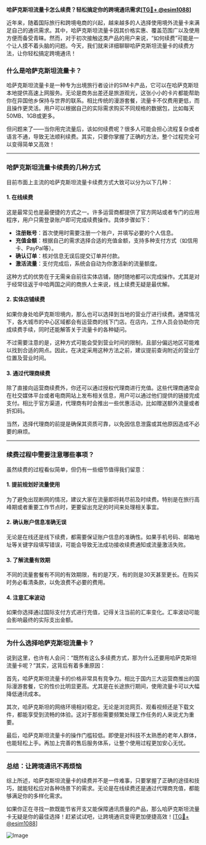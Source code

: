 **哈萨克斯坦流量卡怎么续费？轻松搞定你的跨境通讯需求[[TG💪+ @esim1088](https://t.me/s/esim1088)]**

近年来，随着国际旅行和跨境电商的兴起，越来越多的人选择使用境外流量卡来满足自己的通讯需求。其中，哈萨克斯坦流量卡因其价格实惠、覆盖范围广以及使用方便而备受青睐。然而，对于初次接触这类产品的用户来说，“如何续费”可能是一个让人摸不着头脑的问题。今天，我们就来详细聊聊哈萨克斯坦流量卡的续费方法，让你轻松搞定跨境通讯！

### **什么是哈萨克斯坦流量卡？**

哈萨克斯坦流量卡是一种专为出境旅行者设计的SIM卡产品，它可以在哈萨克斯坦本地提供高速上网服务。无论是商务出差还是旅游观光，这张小小的卡片都能帮助你在异国他乡保持与世界的联系。相比传统的漫游套餐，流量卡不仅费用更低，而且操作更灵活。用户可以根据自己的实际需求购买不同规格的数据包，比如每天50MB、1GB或更多。

但问题来了——当你用完流量后，该如何续费呢？很多人可能会担心流程复杂或者语言不通，导致无法顺利续费。其实，只要你掌握了正确的方法，整个过程完全可以变得简单又高效！

---

### **哈萨克斯坦流量卡续费的几种方式**

目前市面上主流的哈萨克斯坦流量卡续费方式大致可以分为以下几种：

#### **1. 在线续费**
这是最常见也是最便捷的方式之一。许多运营商都提供了官方网站或者专门的应用程序，用户只需登录账户即可完成续费操作。具体步骤如下：
- **注册账号**：首次使用时需要注册一个账户，并填写必要的个人信息。
- **充值金额**：根据自己的需求选择合适的充值金额，支持多种支付方式（如信用卡、PayPal等）。
- **确认订单**：核对信息无误后提交订单并付款。
- **激活流量**：支付完成后，系统会自动为你激活新的流量额度。

这种方式的优势在于无需亲自前往实体店铺，随时随地都可以完成操作。尤其是对于经常往返于中哈两国之间的商旅人士来说，线上续费无疑是最优解。

#### **2. 实体店铺续费**
如果你身处哈萨克斯坦境内，那么也可以选择到当地的营业厅进行续费。通常情况下，各大城市的中心区域都会有运营商的线下门店。在店内，工作人员会协助你完成续费手续，同时还能解答关于流量卡的各种疑问。

不过需要注意的是，这种方式可能会受到营业时间的限制，且部分偏远地区可能难以找到合适的网点。因此，在决定采用这种方法之前，建议提前查询附近的营业厅位置及营业时间。

#### **3. 通过代理商续费**
除了直接向运营商续费外，你还可以通过授权代理商进行充值。这些代理商通常会在社交媒体平台或者电商网站上发布相关信息，用户可以通过他们提供的链接完成支付。相比于官方渠道，代理商有时会推出一些优惠活动，比如赠送额外流量或者折扣码。

当然，选择代理商的前提是确保其资质可靠，以免因信息泄露或其他原因造成不必要的麻烦。

---

### **续费过程中需要注意哪些事项？**

虽然续费的过程看似简单，但仍有一些细节值得我们留意：

#### **1. 提前规划好流量使用**
为了避免出现断网的情况，建议大家在流量即将耗尽前及时续费。特别是在旅行高峰期或者重要工作节点时，更要留出充足的时间来处理相关事宜。

#### **2. 确认账户信息准确无误**
无论是在线还是线下续费，都需要保证账户信息的准确性。如果手机号码、邮箱地址等关键字段填写错误，可能会导致无法成功接收续费通知或流量激活失败。

#### **3. 了解流量有效期**
不同的流量套餐有不同的有效期限，有的是7天，有的则是30天甚至更长。在购买时务必看清条款，以免浪费不必要的费用。

#### **4. 注意汇率波动**
如果你选择通过国际支付方式进行充值，记得关注当前的汇率变化。汇率波动可能会影响最终的实际支出金额。

---

### **为什么选择哈萨克斯坦流量卡？**

说到这里，也许有人会问：“既然有这么多续费方式，那为什么还要用哈萨克斯坦流量卡呢？”其实，这背后有着多重原因：

首先，哈萨克斯坦流量卡的价格非常具有竞争力。相比于国内三大运营商推出的国际漫游套餐，它的性价比明显更高。尤其是在长途旅行期间，使用流量卡可以大幅降低通讯成本。

其次，哈萨克斯坦的网络环境相对稳定。无论是浏览网页、观看视频还是下载文件，都能享受到流畅的体验。这对于那些需要频繁处理工作任务的人来说尤为重要。

最后，哈萨克斯坦流量卡的操作门槛较低。即使是对科技不太熟悉的老年人群体，也能轻松上手。再加上完善的售后服务体系，让整个使用过程更加安心无忧。

---

### **总结：让跨境通讯不再烦恼**

综上所述，哈萨克斯坦流量卡的续费并不是一件难事，只要掌握了正确的途径和技巧，就能轻松应对各种场景下的需求。无论是在线续费还是通过代理商充值，都能够满足你的多样化需求。

如果你正在寻找一款既能节省开支又能保障通讯质量的产品，那么哈萨克斯坦流量卡无疑是你的最佳选择！赶紧试试吧，让跨境通讯变得更加便捷高效！[[TG💪+ @esim1088](https://t.me/s/esim1088)]  

![Image](https://i.postimg.cc/4NQfJmqS/Snipaste-2025-05-13-00-14-12.png)